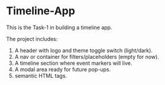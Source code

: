 # Timeline-App

This is the Task-1 in building a timeline app.

The project includes:

1. A header with logo and theme toggle switch (light/dark).
2. A nav or container for filters/placeholders (empty for now).  
3. A timeline section where event markers will live.
4. A modal area ready for future pop-ups.
5. semantic HTML tags.
